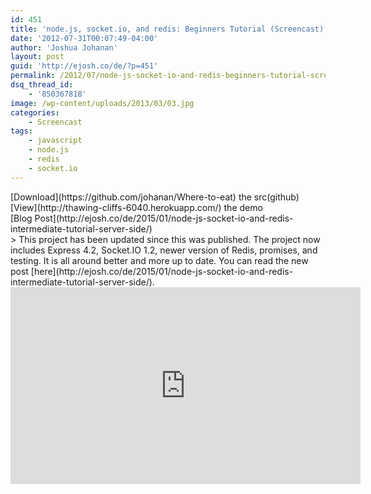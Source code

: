 ```yaml
---
id: 451
title: 'node.js, socket.io, and redis: Beginners Tutorial (Screencast)'
date: '2012-07-31T00:07:49-04:00'
author: 'Joshua Johanan'
layout: post
guid: 'http://ejosh.co/de/?p=451'
permalink: /2012/07/node-js-socket-io-and-redis-beginners-tutorial-screencast/
dsq_thread_id:
    - '850367818'
image: /wp-content/uploads/2013/03/03.jpg
categories:
    - Screencast
tags:
    - javascript
    - node.js
    - redis
    - socket.io
---
```


<div class="action-button">[Download](https://github.com/johanan/Where-to-eat) the src(github)</div><div class="action-button">[View](http://thawing-cliffs-6040.herokuapp.com/) the demo</div><div class="action-button">[Blog Post](http://ejosh.co/de/2015/01/node-js-socket-io-and-redis-intermediate-tutorial-server-side/)</div>> This project has been updated since this was published. The project now includes Express 4.2, Socket.IO 1.2, newer version of Redis, promises, and testing. It is all around better and more up to date. You can read the new post [here](http://ejosh.co/de/2015/01/node-js-socket-io-and-redis-intermediate-tutorial-server-side/).

<iframe allowfullscreen="" frameborder="0" height="315" loading="lazy" src="http://www.youtube.com/embed/ptjEwXHWAfQ" width="560"></iframe>